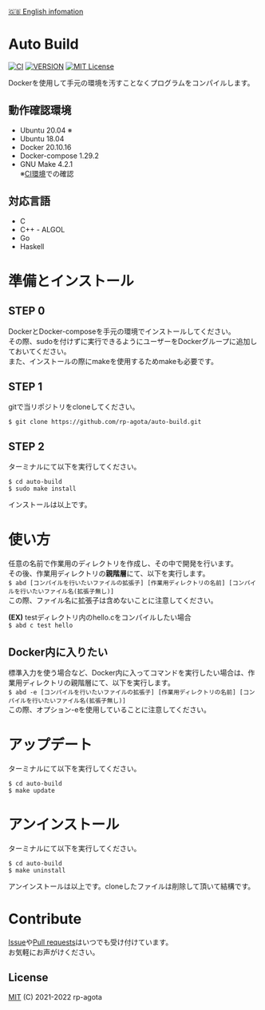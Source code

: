 [:uk: English infomation](https://github.com/rp-agota/auto-build/blob/master/readme.md)
# Auto Build  
[![CI](https://github.com/rp-agota/auto-build/actions/workflows/check.yml/badge.svg)](https://github.com/rp-agota/auto-build/actions/workflows/check.yml)
[![VERSION](https://img.shields.io/github/v/release/rp-agota/auto-build?label=Release)](https://github.com/rp-agota/auto-build/releases)
[![MIT License](https://img.shields.io/github/license/rp-agota/auto-build?label=License)](https://github.com/rp-agota/auto-build/blob/master/LICENCE)  
  
Dockerを使用して手元の環境を汚すことなくプログラムをコンパイルします。  
  
## 動作確認環境
- Ubuntu 20.04 ※
- Ubuntu 18.04  
- Docker 20.10.16
- Docker-compose 1.29.2
- GNU Make 4.2.1  
※[CI環境](https://github.com/rp-agota/auto-build/actions/workflows/check.yml)での確認  
  
## 対応言語  
- C
- C++ - ALGOL
- Go
- Haskell

# 準備とインストール
## STEP 0
DockerとDocker-composeを手元の環境でインストールしてください。  
その際、sudoを付けずに実行できるようにユーザーをDockerグループに追加しておいてください。  
また、インストールの際にmakeを使用するためmakeも必要です。  

## STEP 1
gitで当リポジトリをcloneしてください。  
```
$ git clone https://github.com/rp-agota/auto-build.git
```  

## STEP 2
ターミナルにて以下を実行してください。  
```
$ cd auto-build
$ sudo make install
```
インストールは以上です。  

# 使い方
任意の名前で作業用のディレクトリを作成し、その中で開発を行います。  
その後、作業用ディレクトリの**親階層**にて、以下を実行します。  
```$ abd [コンパイルを行いたいファイルの拡張子] [作業用ディレクトリの名前] [コンパイルを行いたいファイル名(拡張子無し)]```  
この際、ファイル名に拡張子は含めないことに注意してください。  

**(EX)**
testディレクトリ内のhello.cをコンパイルしたい場合  
`$ abd c test hello`  

## Docker内に入りたい
標準入力を使う場合など、Docker内に入ってコマンドを実行したい場合は、作業用ディレクトリの親階層にて、以下を実行します。  
```$ abd -e [コンパイルを行いたいファイルの拡張子] [作業用ディレクトリの名前] [コンパイルを行いたいファイル名(拡張子無し)]```  
この際、オプション-eを使用していることに注意してください。

# アップデート  
ターミナルにて以下を実行してください。  
```
$ cd auto-build
$ make update
```

# アンインストール
ターミナルにて以下を実行してください。  
```
$ cd auto-build
$ make uninstall
```
アンインストールは以上です。cloneしたファイルは削除して頂いて結構です。  

# Contribute
[Issue](https://github.com/rp-agota/auto-build/issues)や[Pull requests](https://github.com/rp-agota/auto-build/pulls)はいつでも受け付けています。  
お気軽にお声がけください。  

## License
[MIT](https://github.com/rp-agota/auto-build/blob/master/LICENCE) (C) 2021-2022 rp-agota
